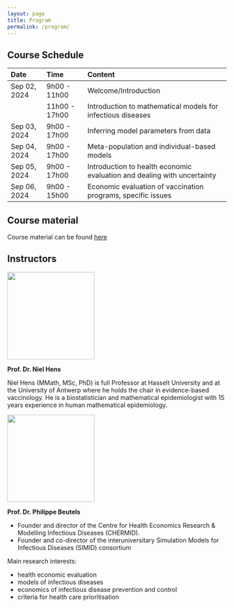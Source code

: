```yaml
---
layout: page
title: Program
permalink: /program/
---
```


## Course Schedule
<div class="table-wrapper" markdown="block">

|Date|Time|Content|
|:--|:--|:--|
|Sep 02, 2024|9h00 - 11h00|Welcome/Introduction|
||11h00 - 17h00|Introduction to mathematical models for infectious diseases|
|Sep 03, 2024|9h00 - 17h00|Inferring model parameters from data|
|Sep 04, 2024|9h00 - 17h00|Meta-population and individual-based models|
|Sep 05, 2024|9h00 - 17h00|Introduction to health economic evaluation and dealing with uncertainty|
|Sep 06, 2024|9h00 - 15h00|Economic evaluation of vaccination programs, specific issues|

</div>


## Course material

Course material can be found [here](https://cecilekremer.github.io/test_course/course-material)


## Instructors

<img src="../images/hens.jpeg" width="200" height="200">

**Prof. Dr. Niel Hens**

Niel Hens (MMath, MSc, PhD) is full Professor at Hasselt University and at the University of Antwerp where he holds the chair in evidence-based vaccinology. He is a biostatistician and mathematical epidemiologist with 15 years experience in human mathematical epidemiology.

<img src="../images/Beutels.jpg" width="200" height="200">

**Prof. Dr. Philippe Beutels**

- Founder and director of the  Centre for Health Economics Research & Modelling Infectious Diseases (CHERMID).
- Founder and co-director of the interuniversitary Simulation Models for Infectious Diseases (SIMID) consortium

Main research interests:

- health economic evaluation
- models of infectious diseases
- economics of infectious disease prevention and control
- criteria for health care prioritisation
